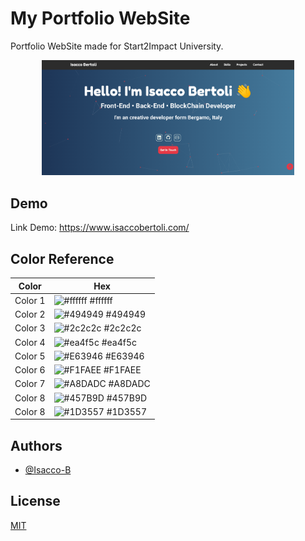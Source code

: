 
# My Portfolio WebSite

Portfolio WebSite made for Start2Impact University.


<p align="center">
    <img width="80%" src="./asset/img/portfolio_home.png">
</p>


## Demo

Link Demo: https://www.isaccobertoli.com/

## Color Reference

| Color   | Hex                                                                  |
| ------- | -------------------------------------------------------------------- |
| Color 1 | ![#ffffff](https://via.placeholder.com/10/ffffff/ffffff.png) #ffffff |
| Color 2 | ![#494949](https://via.placeholder.com/10/494949/494949.png) #494949 |
| Color 3 | ![#2c2c2c](https://via.placeholder.com/10/2c2c2c/2c2c2c.png) #2c2c2c |
| Color 4 | ![#ea4f5c](https://via.placeholder.com/10/ea4f5c/ea4f5c.png) #ea4f5c |
| Color 5 | ![#E63946](https://via.placeholder.com/10/E63946/E63946.png) #E63946 |
| Color 6 | ![#F1FAEE](https://via.placeholder.com/10/F1FAEE/F1FAEE.png) #F1FAEE |
| Color 7 | ![#A8DADC](https://via.placeholder.com/10/A8DADC/A8DADC.png) #A8DADC |
| Color 8 | ![#457B9D](https://via.placeholder.com/10/457B9D/457B9D.png) #457B9D |
| Color 8 | ![#1D3557](https://via.placeholder.com/10/1D3557/1D3557.png) #1D3557 |


## Authors

- [@Isacco-B](https://www.github.com/Isacco-B)


## License

[MIT](https://choosealicense.com/licenses/mit/)

